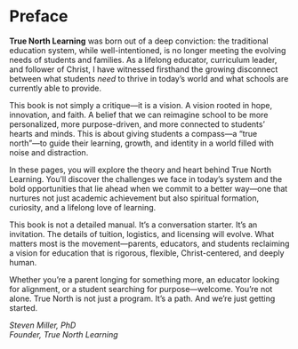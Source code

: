 # Preface

**True North Learning** was born out of a deep conviction: the traditional education system, while well-intentioned, is no longer meeting the evolving needs of students and families. As a lifelong educator, curriculum leader, and follower of Christ, I have witnessed firsthand the growing disconnect between what students *need* to thrive in today’s world and what schools are currently able to provide.

This book is not simply a critique—it is a vision. A vision rooted in hope, innovation, and faith. A belief that we can reimagine school to be more personalized, more purpose-driven, and more connected to students’ hearts and minds. This is about giving students a compass—a “true north”—to guide their learning, growth, and identity in a world filled with noise and distraction.

In these pages, you will explore the theory and heart behind True North Learning. You’ll discover the challenges we face in today’s system and the bold opportunities that lie ahead when we commit to a better way—one that nurtures not just academic achievement but also spiritual formation, curiosity, and a lifelong love of learning.

This book is not a detailed manual. It’s a conversation starter. It’s an invitation. The details of tuition, logistics, and licensing will evolve. What matters most is the movement—parents, educators, and students reclaiming a vision for education that is rigorous, flexible, Christ-centered, and deeply human.

Whether you’re a parent longing for something more, an educator looking for alignment, or a student searching for purpose—welcome. You’re not alone. True North is not just a program. It’s a path. And we’re just getting started.

*Steven Miller, PhD*  
*Founder, True North Learning*
